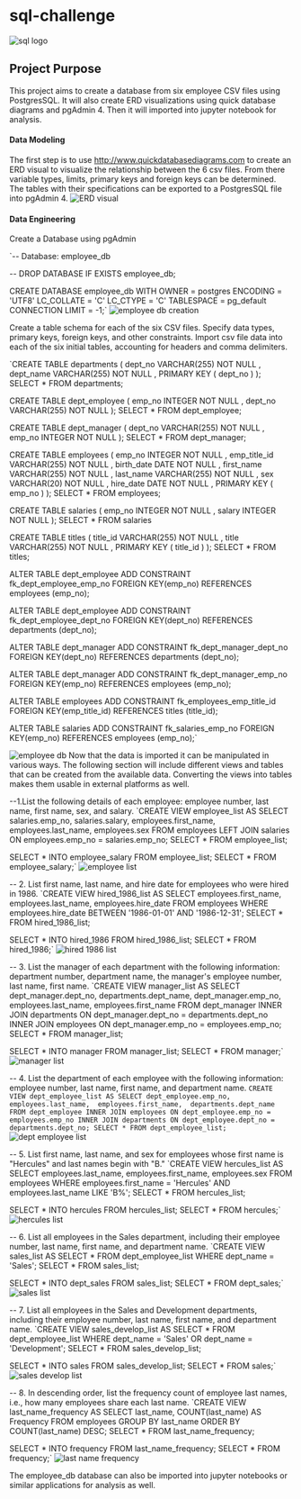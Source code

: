 # sql-challenge
<img src="/images/sql.png" alt="sql logo"/>

## Project Purpose

This project aims to create a database from six employee CSV files using PostgresSQL. It will also create ERD visualizations using quick database diagrams and pgAdmin 4. Then it will imported into jupyter notebook for analysis.

#### Data Modeling
The first step is to use http://www.quickdatabasediagrams.com to create an ERD visual to visualize the relationship between the 6 csv files. From there variable types, limits, primary keys and foreign keys can be determined. The tables with their specifications can be exported to a PostgresSQL file into pgAdmin 4.
<img src="/images/employee.png" alt="ERD visual"/>

#### Data Engineering
Create a Database using pgAdmin

`-- Database: employee_db

-- DROP DATABASE IF EXISTS employee_db;

CREATE DATABASE employee_db
    WITH 
    OWNER = postgres
    ENCODING = 'UTF8'
    LC_COLLATE = 'C'
    LC_CTYPE = 'C'
    TABLESPACE = pg_default
    CONNECTION LIMIT = -1;`
<img src="/images/employee_db_creation.png" alt="employee db creation"/>	

Create a table schema for each of the six CSV files.
Specify data types, primary keys, foreign keys, and other constraints.
Import csv file data into each of the six initial tables, accounting for headers and comma delimiters.

`CREATE TABLE departments (
    dept_no VARCHAR(255)  NOT NULL ,
    dept_name VARCHAR(255)  NOT NULL ,
    PRIMARY KEY (
        dept_no
    )
);
SELECT * FROM departments;

CREATE TABLE dept_employee (
    emp_no INTEGER  NOT NULL ,
    dept_no VARCHAR(255)  NOT NULL 
);
SELECT * FROM dept_employee;

CREATE TABLE dept_manager (
    dept_no VARCHAR(255)  NOT NULL ,
    emp_no INTEGER  NOT NULL 
);
SELECT * FROM dept_manager;

CREATE TABLE employees (
    emp_no INTEGER  NOT NULL ,
    emp_title_id VARCHAR(255)  NOT NULL ,
    birth_date DATE  NOT NULL ,
    first_name VARCHAR(255)  NOT NULL ,
    last_name VARCHAR(255)  NOT NULL ,
    sex VARCHAR(20)  NOT NULL ,
    hire_date DATE  NOT NULL ,
    PRIMARY KEY (
        emp_no
    )
);
SELECT * FROM employees;

CREATE TABLE salaries (
    emp_no INTEGER  NOT NULL ,
    salary INTEGER  NOT NULL 
);
SELECT * FROM salaries 

CREATE TABLE titles (
    title_id VARCHAR(255)  NOT NULL ,
    title VARCHAR(255)  NOT NULL ,
    PRIMARY KEY (
        title_id
    )
);
SELECT * FROM titles;

ALTER TABLE dept_employee ADD CONSTRAINT fk_dept_employee_emp_no FOREIGN KEY(emp_no)
REFERENCES employees (emp_no);

ALTER TABLE dept_employee ADD CONSTRAINT fk_dept_employee_dept_no FOREIGN KEY(dept_no)
REFERENCES departments (dept_no);

ALTER TABLE dept_manager ADD CONSTRAINT fk_dept_manager_dept_no FOREIGN KEY(dept_no)
REFERENCES departments (dept_no);

ALTER TABLE dept_manager ADD CONSTRAINT fk_dept_manager_emp_no FOREIGN KEY(emp_no)
REFERENCES employees (emp_no);

ALTER TABLE employees ADD CONSTRAINT fk_employees_emp_title_id FOREIGN KEY(emp_title_id)
REFERENCES titles (title_id);

ALTER TABLE salaries ADD CONSTRAINT fk_salaries_emp_no FOREIGN KEY(emp_no)
REFERENCES employees (emp_no);`

<img src="/images/employee_db.png" alt="employee db"/>	
Now that the data is imported it can be manipulated in various ways. The following section will include different views and tables that can be created from the available data. Converting the views into tables makes them usable in external platforms as well.

--1.List the following details of each employee: employee number, last name, first name, sex, and salary.
`CREATE VIEW employee_list AS
SELECT salaries.emp_no,
	salaries.salary, 
	employees.first_name,
	employees.last_name,
	employees.sex
FROM employees
LEFT JOIN salaries
ON employees.emp_no = salaries.emp_no;
SELECT * FROM employee_list;

SELECT * INTO employee_salary
FROM employee_list;
SELECT * FROM employee_salary;`
<img src="/images/employee_list.png" alt="employee list"/>	

-- 2. List first name, last name, and hire date for employees who were hired in 1986.
`CREATE VIEW hired_1986_list AS
SELECT 
	employees.first_name,
	employees.last_name,
	employees.hire_date
FROM employees
WHERE employees.hire_date BETWEEN '1986-01-01' AND '1986-12-31';
SELECT * FROM hired_1986_list;

SELECT * INTO hired_1986
FROM hired_1986_list;
SELECT * FROM hired_1986;`
<img src="/images/hired_1986_list.png" alt="hired 1986 list"/>	

-- 3. List the manager of each department with the following information: department number, department name, the manager's employee number, last name, first name.
`CREATE VIEW manager_list AS
SELECT dept_manager.dept_no,
departments.dept_name, 
dept_manager.emp_no,
employees.last_name, 
employees.first_name 
FROM dept_manager
INNER JOIN departments ON dept_manager.dept_no = departments.dept_no
INNER JOIN employees ON dept_manager.emp_no = employees.emp_no;
SELECT * FROM manager_list;

SELECT * INTO manager
FROM manager_list;
SELECT * FROM manager;`
<img src="/images/manager_list.png" alt="manager list"/>	

-- 4. List the department of each employee with the following information: employee number, last name, first name, and department name.
`CREATE VIEW dept_employee_list AS
SELECT
dept_employee.emp_no, 
employees.last_name, 
employees.first_name, 
departments.dept_name 
FROM dept_employee
INNER JOIN employees ON dept_employee.emp_no = employees.emp_no
INNER JOIN departments ON dept_employee.dept_no = departments.dept_no;
SELECT * FROM dept_employee_list;`
<img src="/images/dept_employee_list.png" alt="dept employee list"/>	

-- 5. List first name, last name, and sex for employees whose first name is "Hercules" and last names begin with "B."
`CREATE VIEW hercules_list AS
SELECT
employees.last_name, 
employees.first_name,
employees.sex
FROM employees
WHERE employees.first_name = 'Hercules' AND employees.last_name LIKE 'B%';
SELECT * FROM hercules_list;

SELECT * INTO hercules
FROM hercules_list;
SELECT * FROM hercules;`
<img src="/images/hercules_list.png" alt="hercules list"/>	

-- 6. List all employees in the Sales department, including their employee number, last name, first name, and department name.
`CREATE VIEW sales_list AS
SELECT * FROM dept_employee_list WHERE dept_name = 'Sales';
SELECT * FROM sales_list;

SELECT * INTO dept_sales
FROM sales_list;
SELECT * FROM dept_sales;`
<img src="/images/sales_list.png" alt="sales list"/>	

-- 7. List all employees in the Sales and Development departments, including their employee number, last name, first name, and department name.
`CREATE VIEW sales_develop_list AS
SELECT * FROM dept_employee_list WHERE dept_name = 'Sales' OR dept_name = 'Development';
SELECT * FROM sales_develop_list;

SELECT * INTO sales
FROM sales_develop_list;
SELECT * FROM sales;`
<img src="/images/sales_develop_list.png" alt="sales develop list"/>	

-- 8. In descending order, list the frequency count of employee last names, i.e., how many employees share each last name.
`CREATE VIEW last_name_frequency AS
SELECT last_name, COUNT(last_name) AS Frequency
FROM employees
GROUP BY last_name 
ORDER BY COUNT(last_name)  DESC;
SELECT * FROM last_name_frequency;

SELECT * INTO frequency
FROM last_name_frequency;
SELECT * FROM frequency;`
<img src="/images/last_name_frequency.png" alt="last name frequency"/>

The employee_db database can also be imported into jupyter notebooks or similar applications for analysis as well.